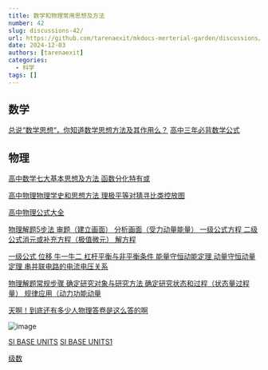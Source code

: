 ```yaml
---
title: 数学和物理常用思想及方法
number: 42
slug: discussions-42/
url: https://github.com/tarenaexit/mkdocs-merterial-garden/discussions/42
date: 2024-12-03
authors: [tarenaexit]
categories: 
  - 科学
tags: []
---
```


## 数学

[总说“数学思想“，你知道数学思想方法及其作用么？](https://blog.sciencenet.cn/blog-528739-1258542.html)
[高中三年必背数学公式](https://zhuanlan.zhihu.com/p/180443696)
<!-- more -->
## 物理

[高中数学七大基本思想及方法 函数分化特有或](https://zhuanlan.zhihu.com/p/79109805)


[高中物理物理学史和思想方法 理极平等对猜寻比类控放图](https://zhuanlan.zhihu.com/p/474504794)

[高中物理公式大全](https://zhuanlan.zhihu.com/p/84025219)

[物理解题5步法 审题（建立画面） 分析画面（受力动量能量） 一级公式方程 二级公式消元或补充方程（极值微元） 解方程](https://b23.tv/kcJFtTM)

[一级公式 位移 牛一牛二 杠杆平衡与非平衡条件 能量守恒动能定理 动量守恒动量定理 串并联电路的电流电压关系](https://b23.tv/x19mRTV)

[物理解题常规步骤 确定研究对象与研究方法 确定研究状态和过程（状态量过程量） 规律应用（动力功能动量](https://b23.tv/u3h5G9e)

[天啊！到底还有多少人物理答卷是这么答的啊](https://b23.tv/qzcxYEj)

![image](https://cdn.ccsyue.com/picx-images-hosting/master/20241208/image.7i0fm4du7t.webp)

[SI BASE UNITS](https://doi.org/10.6028/NIST.SP.1247)  [SI BASE UNITS1](https://nvlpubs.nist.gov/nistpubs/SpecialPublications/NIST.SP.1247.pdf)

[级数](http://www.hawaii.hawaii.edu/math/Courses/Math100/Chapter0/Prefix.htm)

<script src="https://giscus.app/client.js"
	data-repo="tarenaexit/mkdocs-merterial-garden"
	data-repo-id="RR_kgDOL4wNPw"
	data-mapping="number"
	data-term="42"
	data-reactions-enabled="1"
	data-emit-metadata="0"
	data-input-position="bottom"
	data-theme="light"
	data-lang="zh-CN"
	crossorigin="anonymous"
	async>
</script>
